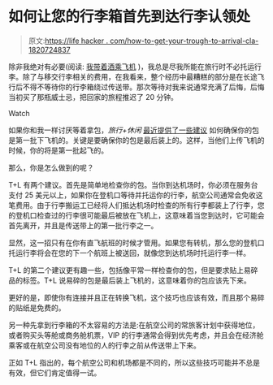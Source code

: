 # 如何让您的行李箱首先到达行李认领处

> 原文:[https://life hacker . com/how-to-get-your-trough-to-arrival-cla-1820724837](https://lifehacker.com/how-to-get-your-suitcase-to-arrive-first-at-baggage-cla-1820724837)

除非我绝对有必要(阅读: [我带着酒乘飞机](https://lifehacker.com/how-to-successfully-pack-beer-and-wine-in-your-suitcase-1820165411) )，我总是尽我所能在旅行时不必托运行李。除了与移交行李相关的费用，在我看来，整个经历中最糟糕的部分是在长途飞行后不得不等待你的行李箱绕过传送带。那次等待对我来说通常充满了后悔，后悔当初买了那瓶威士忌，把回家的旅程推迟了 20 分钟。

Watch

如果你和我一样讨厌等着拿包，*旅行+休闲* [最近提供了一些建议](http://www.travelandleisure.com/airlines-airports/tips-for-getting-luggage-first) 如何确保你的包是第一批下飞机的。关键是要确保你的包是最后装上的。这样，当他们上传飞机的时候，你的将是第一批起飞的。

那么，你是怎么做到的呢？

T+L 有两个建议。首先是简单地检查你的包。当你到达机场时，你必须在服务台支付 25 美元以上，如果你在登机口等待并托运你的行李，航空公司通常会免收这笔费用。由于行李搬运工已经将人们抵达机场时检查的所有行李都装上了行李，您的登机口检查过的行李很可能最后被放在飞机上，这意味着当您到达时，它可能会首先离开，并且是传送带上的第一批行李之一。

显然，这一招只有在你有直飞航班的时候才管用。如果您有转机，那么您的登机口托运行李将会在您的下一个航班上被送回，就像您到达机场时托运行李一样。

T+L 的第二个建议更有趣一些，包括像平常一样检查你的包，但是要求贴上易碎品的标签。T+L 说易碎的包是最后装上飞机的，这意味着你的包应该先下来。

更好的是，即使你有连接并且正在转换飞机，这个技巧也应该有效，而且那个易碎的贴纸是免费的。

另一种先拿到行李箱的不太容易的方法是:在航空公司的常旅客计划中获得地位，或者购买头等舱或商务舱机票，VIP 的行李通常会得到优先考虑，并且会在经济舱乘客或在航空公司没有地位的人的行李之前从传送带上下来。

正如 T+L 指出的，每个航空公司和机场都是不同的，所以这些技巧可能并不总是有效，但它们肯定值得一试。